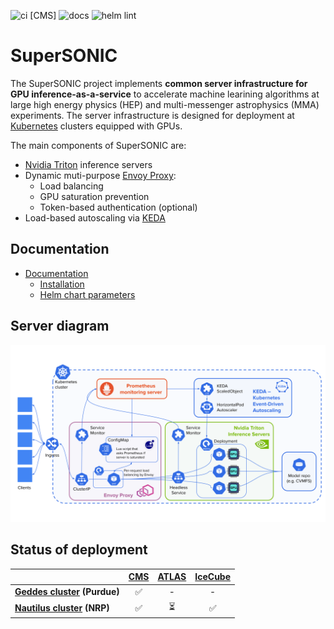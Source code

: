 ![ci [CMS]](https://github.com/fastmachinelearning/SuperSONIC/actions/workflows/ci-github-cms.yaml/badge.svg)
![docs](https://github.com/fastmachinelearning/SuperSONIC/actions/workflows/sphinx-docs.yaml/badge.svg)
![helm lint](https://github.com/fastmachinelearning/SuperSONIC/actions/workflows/helm-lint.yaml/badge.svg)

# SuperSONIC

The SuperSONIC project implements **common server infrastructure for GPU inference-as-a-service** to accelerate machine learining algorithms at large high energy physics (HEP) and multi-messenger astrophysics (MMA) experiments. The server infrastructure is designed for deployment at [Kubernetes](https://kubernetes.io) clusters equipped with GPUs.

The main components of SuperSONIC are:
- [Nvidia Triton](https://developer.nvidia.com/triton-inference-server) inference servers
- Dynamic muti-purpose [Envoy Proxy](envoyproxy.io):
  - Load balancing
  - GPU saturation prevention
  - Token-based authentication (optional)
- Load-based autoscaling via [KEDA](keda.sh)

## Documentation

- [Documentation](http://fastmachinelearning.org/SuperSONIC/ "Documentation")
  - [Installation](http://fastmachinelearning.org/SuperSONIC/Installation.html "Installation")
  - [Helm chart parameters](http://fastmachinelearning.org/SuperSONIC/Parameters.html# "Parameters")

## Server diagram

<p align="center">
  <img src="docs/img/diagram.svg" alt="diagram" width="700"/>
</p>

## Status of deployment

|  | **[CMS](https://home.cern/science/experiments/cms)**      | **[ATLAS](https://home.cern/science/experiments/atlas)**    | **[IceCube](https://icecube.wisc.edu)**  |
|:---|:---:|:---:|:---:|
| **[Geddes cluster](https://www.rcac.purdue.edu/compute/geddes) (Purdue)**   | ✅ | - | - |
| **[Nautilus cluster](https://docs.nationalresearchplatform.org) (NRP)**    | ✅  |  ⏳ |   ✅   |